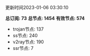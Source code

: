 更新时间2023-01-06 03:30:10

**总订阅: 73**
**总节点: 1454**
**有效节点: 574**
- trojan节点: 137
- ss节点: 240
- v2ray节点: 190
- ssr节点: 7
